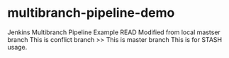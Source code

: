 
# multibranch-pipeline-demo
Jenkins Multibranch Pipeline Example READ
Modified from local mastser branch  This is conflict branch >> This is master branch
This is for STASH usage.
